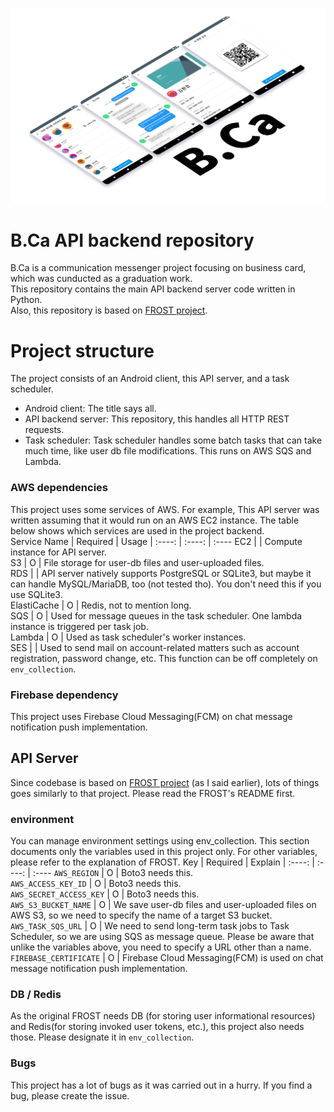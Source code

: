![B.Ca title image](./.github/readme/title.png)
# B.Ca API backend repository
B.Ca is a communication messenger project focusing on business card, which was cunducted as a graduation work.  
This repository contains the main API backend server code written in Python.  
Also, this repository is based on [FROST project](https://github.com/MU-software/frost).  

# Project structure
The project consists of an Android client, this API server, and a task scheduler.  
* Android client: The title says all.  
* API backend server: This repository, this handles all HTTP REST requests.  
* Task scheduler: Task scheduler handles some batch tasks that can take much time, like user db file modifications. This runs on AWS SQS and Lambda.

### AWS dependencies
This project uses some services of AWS. For example, This API server was written assuming that it would run on an AWS EC2 instance. The table below shows which services are used in the project backend.  
Service Name | Required | Usage
|   :----:   |  :----:  | :----
EC2          |   | Compute instance for API server.  
S3           | O | File storage for user-db files and user-uploaded files.  
RDS          |   | API server natively supports PostgreSQL or SQLite3, but maybe it can handle MySQL/MariaDB, too (not tested tho). You don't need this if you use SQLite3.  
ElastiCache  | O | Redis, not to mention long.  
SQS          | O | Used for message queues in the task scheduler. One lambda instance is triggered per task job.  
Lambda       | O | Used as task scheduler's worker instances.  
SES          |   | Used to send mail on account-related matters such as account registration, password change, etc. This function can be off completely on `env_collection`.  

### Firebase dependency
This project uses Firebase Cloud Messaging(FCM) on chat message notification push implementation.  

## API Server
Since codebase is based on [FROST project](https://github.com/MU-software/frost) (as I said earlier), lots of things goes similarly to that project. Please read the FROST's README first.  

### environment
You can manage environment settings using env_collection. This section documents only the variables used in this project only. For other variables, please refer to the explanation of FROST. 
Key                     | Required | Explain
| :----:                |  :----:  | :----
`AWS_REGION`            | O | Boto3 needs this.  
`AWS_ACCESS_KEY_ID`     | O | Boto3 needs this.  
`AWS_SECRET_ACCESS_KEY` | O | Boto3 needs this.  
`AWS_S3_BUCKET_NAME`    | O | We save user-db files and user-uploaded files on AWS S3, so we need to specify the name of a target S3 bucket.  
`AWS_TASK_SQS_URL`      | O | We need to send long-term task jobs to Task Scheduler, so we are using SQS as message queue. Please be aware that unlike the variables above, you need to specify a URL other than a name.  
`FIREBASE_CERTIFICATE`  | O | Firebase Cloud Messaging(FCM) is used on chat message notification push implementation.  

### DB / Redis
As the original FROST needs DB (for storing user informational resources) and Redis(for storing invoked user tokens, etc.), this project also needs those. Please designate it in `env_collection`.

### Bugs
This project has a lot of bugs as it was carried out in a hurry. If you find a bug, please create the issue.
